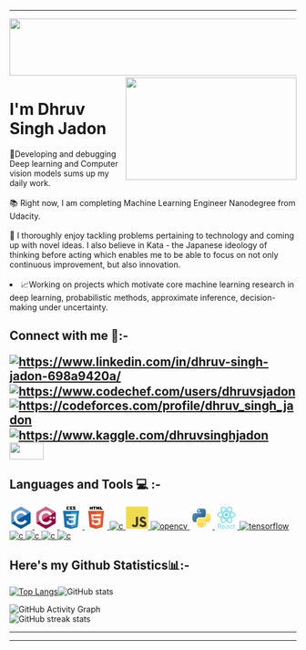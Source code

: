 


<hr>
<img src="https://user-images.githubusercontent.com/75934644/128589683-a6945f3d-03c1-4503-b2ea-38de02a4989b.gif" width="600" height="100" align="centre">
<img src="https://user-images.githubusercontent.com/75934644/129136439-481b6912-4c54-4396-8fc9-8fdb6615f8e4.gif" width="300" height="180" align="right">


<h1>  I'm Dhruv Singh Jadon</h1>
📌Developing and debugging Deep learning and Computer vision models sums up my daily work.
<br><br>
 📚 Right now, I am completing Machine Learning Engineer Nanodegree from Udacity.
 <br><br>
&#127919  I thoroughly enjoy tackling problems pertaining to technology and coming up with novel ideas. I also believe in Kata - the Japanese ideology of thinking before acting which enables me to be able to focus on not only continuous improvement, but also innovation.<br><br>
<li>&#128200Working on projects which motivate core machine learning research in deep learning, probabilistic methods, approximate inference, decision-making under uncertainty.
<h2 align="left"><strong>Connect with me &#129309:-</strong><p align="left">
<a href="https://linkedin.com/in/https://www.linkedin.com/in/dhruv-singh-jadon-698a9420a/" target="blank"><img align="center" src="https://raw.githubusercontent.com/rahuldkjain/github-profile-readme-generator/master/src/images/icons/Social/linked-in-alt.svg" alt="https://www.linkedin.com/in/dhruv-singh-jadon-698a9420a/" height="35" width="35" /></a>
<a href="https://www.codechef.com/users/dhruvsjadon" target="blank"><img align="center" src="https://avatars.githubusercontent.com/u/11960354?v=4" alt="https://www.codechef.com/users/dhruvsjadon" height="30" width="30" /></a>
<a href="https://codeforces.com/profile/https://codeforces.com/profile/dhruv_singh_jadon" target="blank"><img align="center" src="https://art.npanuhin.me/SVG/Codeforces/Codeforces.colored.svg" alt="https://codeforces.com/profile/dhruv_singh_jadon" height="30" width="30" /></a>
 <a href="https://www.kaggle.com/dhruvsinghjadon" target="blank"><img align="center" src="https://banner2.cleanpng.com/20180704/yco/kisspng-kaggle-predictive-modelling-data-science-business-5b3c8fc356f806.4702207815306956193562.jpg" alt="https://www.kaggle.com/dhruvsinghjadon" height="35" width="80" /></a>
  <a href="mailto:dhruvsinghjadon102@gmail.com" target="blank"><img align="center" src="https://user-images.githubusercontent.com/75934644/130006438-7259b61b-6575-4b99-898b-5ccb200ee309.png" height="30" width="60" /></a>

</p>
 
<h2 align="left">Languages and Tools &#128187 :-</h2>
<p align="left"> <a href="https://www.cprogramming.com/" target="_blank"> <img src="https://raw.githubusercontent.com/devicons/devicon/master/icons/c/c-original.svg" alt="c" width="40" height="40"/> </a> <a href="https://www.w3schools.com/cpp/" target="_blank"> <img src="https://raw.githubusercontent.com/devicons/devicon/master/icons/cplusplus/cplusplus-original.svg" alt="cplusplus" width="40" height="40"/> </a> <a href="https://www.w3schools.com/css/" target="_blank"> <img src="https://raw.githubusercontent.com/devicons/devicon/master/icons/css3/css3-original-wordmark.svg" alt="css3" width="40" height="40"/> </a> <a href="https://www.w3.org/html/" target="_blank"> <img src="https://raw.githubusercontent.com/devicons/devicon/master/icons/html5/html5-original-wordmark.svg" alt="html5" width="40" height="40"/> </a> <a href="https://developer.mozilla.org/en-US/docs/Web/JavaScript" target="_blank">
  <img src="https://user-images.githubusercontent.com/75934644/131258818-16108e71-d3ab-4ec5-a98b-fa43a19d9489.png" alt="c" width="60" height="40"/> </a> <a href="https://sass-lang.com/" target="_blank">
 <img src="https://raw.githubusercontent.com/devicons/devicon/master/icons/javascript/javascript-original.svg" alt="javascript" width="40" height="40"/> </a> <a href="https://opencv.org/" target="_blank"> <img src="https://www.vectorlogo.zone/logos/opencv/opencv-icon.svg" alt="opencv" width="40" height="40"/> </a> <a href="https://www.python.org" target="_blank"> <img src="https://raw.githubusercontent.com/devicons/devicon/master/icons/python/python-original.svg" alt="python" width="40" height="40"/> </a> <a href="https://reactjs.org/" target="_blank"> <img src="https://raw.githubusercontent.com/devicons/devicon/master/icons/react/react-original-wordmark.svg" alt="react" width="40" height="40"/> </a> <a href="https://www.tensorflow.org" target="_blank"> <img src="https://www.vectorlogo.zone/logos/tensorflow/tensorflow-icon.svg" alt="tensorflow" width="40" height="40"/> <a href="https://www.cprogramming.com/" target="_blank"> 
 <img src="https://user-images.githubusercontent.com/75934644/129307915-7b5279dc-42d9-435d-93c9-c4bae577f39c.png" alt="c" width="40" height="40"/> </a> <a href="https://jupyter.org/" target="_blank">
  <img src="https://user-images.githubusercontent.com/50221806/86498201-a8bd8680-bd39-11ea-9d08-66b610a8dc01.png" alt="c" width="40" height="40"/> </a> <a href="https://jupyter.org/" target="_blank">
  <img src="https://www.numfocus.org/wp-content/uploads/2016/07/pandas-logo-300.png" alt="c" width="40" height="40"/> </a> <a href="https://numpy.org/" target="_blank
     <img src="https://upload.wikimedia.org/wikipedia/commons/thumb/e/ed/Pandas_logo.svg/2560px-Pandas_logo.svg.png" alt="c" width="40" height="40"/> </a> <a href="https://numpy.org/" target="_blank">
    <img src="https://static.djangoproject.com/img/logos/django-logo-negative.png" alt="c" width="80" height="40"/> </a> <a href="https://jupyter.org/" target="_blank">
    <br> 

   
 </a> </p>
 <h2>Here's my Github Statistics&#128202:-  </h2>

[![Top Langs](https://github-readme-stats.vercel.app/api/top-langs/?username=Dhruvsinghjadon)](https://github.com/anuraghazra/github-readme-stats)![GitHub stats](https://github-readme-stats.vercel.app/api?username=Dhruvsinghjadon&show_icons=true)


  

![GitHub Activity Graph](https://activity-graph.herokuapp.com/graph?username=Dhruvsinghjadon)  
 ![GitHub streak stats](https://github-readme-streak-stats.herokuapp.com/?user=Dhruvsinghjadon)  


 <hr>

<!---
Dhruvsinghjadon/Dhruvsinghjadon is a ✨ special ✨ repository because its `README.md` (this file) appears on your GitHub profile.
You can click the Preview link to take a look at your changes.
--->

<hr>
 




